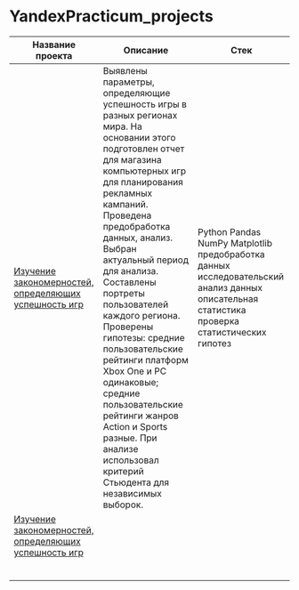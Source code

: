 # YandexPracticum_projects
|  Название проекта | Описание  |  Стек |
| ------------ | ------------ | ------------ |
| [Изучение закономерностей, определяющих успешность игр](https://github.com/alizaveta/Portfolio/blob/main/games/%D1%81%D0%B1%D0%BE%D1%80%D0%BD%D1%8B%D0%B8%CC%86%20%D0%BF%D1%80%D0%BE%D0%B5%D0%BA%D1%82_%D0%98%D0%B3%D1%80%D1%8B.ipynb)|  Выявлены параметры, определяющие успешность игры в разных регионах мира. На основании этого подготовлен отчет для магазина компьютерных игр для планирования рекламных кампаний. Проведена предобработка данных, анализ. Выбран актуальный период для анализа. Составлены портреты пользователей каждого региона. Проверены гипотезы: средние пользовательские рейтинги платформ Xbox One и PC одинаковые; средние пользовательские рейтинги жанров Action и Sports разные. При анализе использовал критерий Стьюдента для независимых выборок. |  Python Pandas NumPy Matplotlib предобработка данных исследовательский анализ данных описательная статистика проверка статистических гипотез |
| [Изучение закономерностей, определяющих успешность игр](https://github.com/alizaveta/Portfolio/blob/main/games/%D1%81%D0%B1%D0%BE%D1%80%D0%BD%D1%8B%D0%B8%CC%86%20%D0%BF%D1%80%D0%BE%D0%B5%D0%BA%D1%82_%D0%98%D0%B3%D1%80%D1%8B.ipynb)  |   |   |
|   |   |   |
|   |   |   |
|   |   |   |
|   |   |   |
|   |   |   |
|   |   |   |
